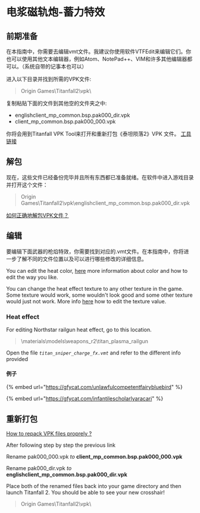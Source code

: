 # 电浆磁轨炮-蓄力特效

## 前期准备 <a id="preparation"></a>

在本指南中，你需要去编辑vmt文件。我建议你使用软件VTFEdit来编辑它们。你也可以使用其他文本编辑器，例如Atom、NotePad++、VIM和许多其他编辑器都可以。（系统自带的记事本也可以）

进入以下目录并找到所需的VPK文件:

> Origin Games\Titanfall2\vpk\

复制粘贴下面的文件到其他空的文件夹之中:

* englishclient\_mp\_common.bsp.pak000\_dir.vpk
* client\_mp\_common.bsp.pak000\_000.vpk

你将会用到Titanfall VPK Tool来打开和重新打包《泰坦陨落2》VPK 文件。 [工具链接​](https://noskill.gitbook.io/titanfall2/v/chinese/how-to-start-modding/modding-introduction/modding-tools)

## 解包 <a id="unpacking"></a>

现在，这些文件已经备份完毕并且所有东西都已准备就绪。在软件中进入游戏目录并打开这个文件：

> Origin Games\Titanfall2\vpk\englishclient\_mp\_common.bsp.pak000\_dir.vpk

​[如何正确地解包VPK文件？​](https://noskill.gitbook.io/titanfall2/v/chinese/how-to-start-modding/modding-introduction/how-to-backup-extract-and-repack)

## 编辑 <a id="editing"></a>

要编辑下面武器的枪焰特效，你需要找到对应的.vmt文件。在本指南中，你将进一步了解不同的文件位置以及可以进行哪些修改的详细信息。

You can edit the heat color, [here](https://noskill.gitbook.io/titanfall2/information/color-and-texture-info#usdlayercolor) more information about color and how to edit the way you like.

You can change the heat effect texture to any other texture in the game. Some texture would work, some wouldn't look good and some other texture would just not work. More info [here](https://noskill.gitbook.io/titanfall2/information/color-and-texture-info#usdtexture2-and-usdbasetexture) how to edit the texture value.

### Heat effect

For editing Northstar railgun heat effect, go to this location.

> \materials\models\weapons\_r2\titan\_plasma\_railgun

Open the file _`titan_sniper_charge_fx.vmt`_ and refer to the different info provided

#### 例子

{% embed url="https://gfycat.com/unlawfulcompetentfairybluebird" %}

{% embed url="https://gfycat.com/infantilescholarlyaracari" %}

## 重新打包 <a id="repacking"></a>

​[How to repack VPK files proprely ?](https://noskill.gitbook.io/titanfall2/how-to-start-modding/how-to-backup-extract-and-repack)​

After following step by step the previous link

Rename pak000\_000.vpk _to_ **client\_mp\_common.bsp.pak000\_000.vpk**

Rename pak000\_dir.vpk _to_ **englishclient\_mp\_common.bsp.pak000\_dir.vpk**

Place both of the renamed files back into your game directory and then launch Titanfall 2. You should be able to see your new crosshair!

> Origin Games\Titanfall2\vpk\

